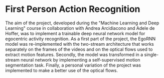 # First Person Action Recognition

The aim of the project, developed during the "Machine Learning and Deep Learning" course in collaboration with Andrea Arcidiacono and Adele de Hoffer, was to implement a trainable deep neural network model for egocentric activity recognition. As a first part of the project, the EgoRNN model was re-implemented with the two-stream architecture that works separately on the frames of the videos and on the optical flows used to extract motion features. Secondly, the model was transformed in a single-stream neural network by implementing a self-supervised motion segmentation task. Finally, a personal variation of the project was implemented to make a better use of the optical flows. 



